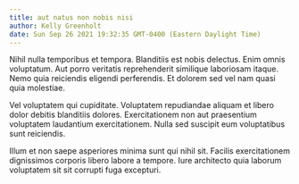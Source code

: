 ```yaml
---
title: aut natus non nobis nisi
author: Kelly Greenholt
date: Sun Sep 26 2021 19:32:35 GMT-0400 (Eastern Daylight Time)
---
```

Nihil nulla temporibus et tempora. Blanditiis est nobis delectus. Enim omnis voluptatum. Aut porro veritatis reprehenderit similique laboriosam itaque. Nemo quia reiciendis eligendi perferendis. Et dolorem sed vel nam quasi quia molestiae.

 Vel voluptatem qui cupiditate. Voluptatem repudiandae aliquam et libero dolor debitis blanditiis dolores. Exercitationem non aut praesentium voluptatem laudantium exercitationem. Nulla sed suscipit eum voluptatibus sunt reiciendis.

 Illum et non saepe asperiores minima sunt qui nihil sit. Facilis exercitationem dignissimos corporis libero labore a tempore. Iure architecto quia laborum voluptatem sit sit corrupti fuga excepturi.